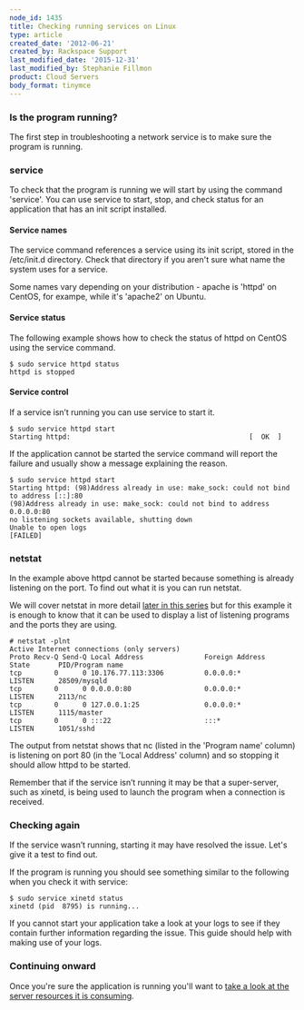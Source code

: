 ```yaml
---
node_id: 1435
title: Checking running services on Linux
type: article
created_date: '2012-06-21'
created_by: Rackspace Support
last_modified_date: '2015-12-31'
last_modified_by: Stephanie Fillmon
product: Cloud Servers
body_format: tinymce
---
```


<div id="concept_ntk_d53_vf" class="nested0">

### Is the program running?

<div class="body conbody">

The first step in troubleshooting a network service is to make sure the
program is running.

</div>

</div>

<div id="concept_sh5_nr3_vf" class="topic concept nested0">

### service

To check that the program is running we will start by using the command
'service'. You can use service to start, stop, and check status for an
application that has an init script installed.

<div id="concept_zbn_yr3_vf" class="topic concept nested1">

#### Service names

<div class="body conbody">

The service command references a service using its init script, stored
in the /etc/init.d directory. Check that directory if you aren't sure
what name the system uses for a service.

Some names vary depending on your distribution - apache is 'httpd' on
CentOS, for exampe, while it's 'apache2' on Ubuntu.

</div>

</div>

<div id="concept_sq3_2s3_vf" class="topic concept nested1">

#### Service status

<div class="body conbody">

The following example shows how to check the status of httpd on CentOS
using the service command.

``` {.pre .codeblock}
$ sudo service httpd status
httpd is stopped
```

</div>

</div>

<div id="concept_sbf_3s3_vf" class="topic concept nested1">

#### Service control

<div class="body conbody">

If a service isn&rsquo;t running you can use service to start it.

``` {.pre .codeblock}
$ sudo service httpd start
Starting httpd:                                            [  OK  ]
```

If the application cannot be started the service command will report the
failure and usually show a message explaining the reason.

``` {.pre .codeblock}
$ sudo service httpd start
Starting httpd: (98)Address already in use: make_sock: could not bind to address [::]:80
(98)Address already in use: make_sock: could not bind to address 0.0.0.0:80
no listening sockets available, shutting down
Unable to open logs
[FAILED]
```

</div>

</div>

</div>

<div id="concept_s3g_4s3_vf" class="topic concept nested0">

### netstat

<div class="body conbody">

In the example above httpd cannot be started because something is
already listening on the port. To find out what it is you can run
netstat.

We will cover netstat in more detail
<a href="/how-to/checking-listening-ports-with-netstat" class="xref">later in this series</a>
but for this example it is enough to know that it can be used to display
a list of listening programs and the ports they are using.

``` {.pre .codeblock}
# netstat -plnt
Active Internet connections (only servers)
Proto Recv-Q Send-Q Local Address               Foreign Address             State       PID/Program name
tcp        0      0 10.176.77.113:3306          0.0.0.0:*                   LISTEN      28509/mysqld
tcp        0      0 0.0.0.0:80                  0.0.0.0:*                   LISTEN      2113/nc
tcp        0      0 127.0.0.1:25                0.0.0.0:*                   LISTEN      1115/master
tcp        0      0 :::22                       :::*                        LISTEN      1051/sshd
```

The output from netstat shows that nc (listed in the 'Program name'
column) is listening on port 80 (in the 'Local Address' column) and so
stopping it should allow httpd to be started.

Remember that if the service isn&rsquo;t running it may be that a
super-server, such as xinetd, is being used to launch the program when a
connection is received.

</div>

</div>

<div id="concept_jgp_ws3_vf" class="topic concept nested0">

### Checking again

<div class="body conbody">

If the service wasn&rsquo;t running, starting it may have resolved the issue.
Let's give it a test to find out.

If the program is running you should see something similar to the
following when you check it with service:

``` {.pre .codeblock}
$ sudo service xinetd status
xinetd (pid  8795) is running...
```

If you cannot start your application take a look at your logs to see if
they contain further information regarding the issue. This guide should
help with making use of your logs.

</div>

</div>

<div id="concept_35x_rt3_vf" class="topic concept nested0">

### Continuing onward

<div class="body conbody">

Once you're sure the application is running you'll want to
<a href="/how-to/checking-system-load-on-linux" class="xref">take a look at the server resources it is consuming</a>.

</div>

</div>

